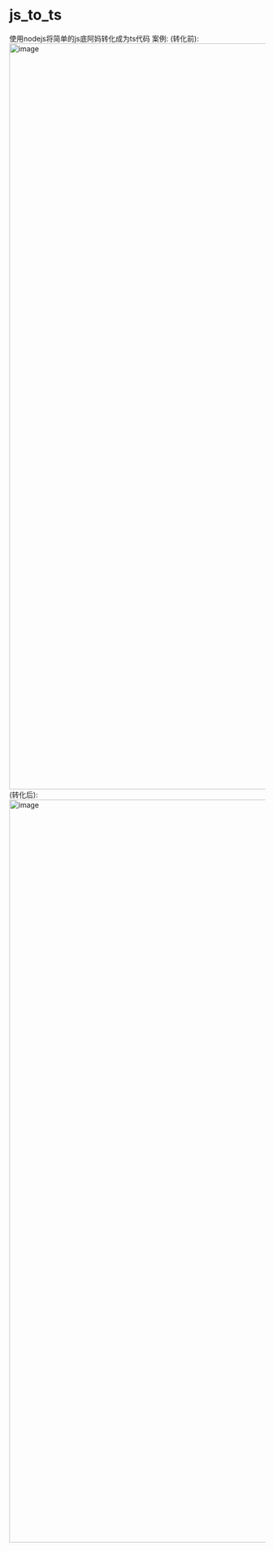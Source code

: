 # js_to_ts
使用nodejs将简单的js底阿妈转化成为ts代码
案例:
(转化前): <img width="1466" alt="image" src="https://github.com/1109176988/js_to_ts/assets/73373421/989eea9e-f3b1-4458-b874-fde0dda220c3">
(转化后): <img width="1460" alt="image" src="https://github.com/1109176988/js_to_ts/assets/73373421/ec8cabcd-cfb3-4315-97b4-f5e69c63aad0">
